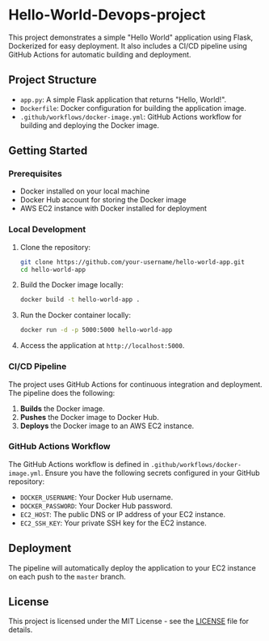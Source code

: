 # Hello-World-Devops-project

This project demonstrates a simple "Hello World" application using Flask, Dockerized for easy deployment. It also includes a CI/CD pipeline using GitHub Actions for automatic building and deployment.

## Project Structure

- `app.py`: A simple Flask application that returns "Hello, World!".
- `Dockerfile`: Docker configuration for building the application image.
- `.github/workflows/docker-image.yml`: GitHub Actions workflow for building and deploying the Docker image.

## Getting Started

### Prerequisites

- Docker installed on your local machine
- Docker Hub account for storing the Docker image
- AWS EC2 instance with Docker installed for deployment

### Local Development

1. Clone the repository:

    ```bash
    git clone https://github.com/your-username/hello-world-app.git
    cd hello-world-app
    ```

2. Build the Docker image locally:

    ```bash
    docker build -t hello-world-app .
    ```

3. Run the Docker container locally:

    ```bash
    docker run -d -p 5000:5000 hello-world-app
    ```

4. Access the application at `http://localhost:5000`.

### CI/CD Pipeline

The project uses GitHub Actions for continuous integration and deployment. The pipeline does the following:

1. **Builds** the Docker image.
2. **Pushes** the Docker image to Docker Hub.
3. **Deploys** the Docker image to an AWS EC2 instance.

### GitHub Actions Workflow

The GitHub Actions workflow is defined in `.github/workflows/docker-image.yml`. Ensure you have the following secrets configured in your GitHub repository:

- `DOCKER_USERNAME`: Your Docker Hub username.
- `DOCKER_PASSWORD`: Your Docker Hub password.
- `EC2_HOST`: The public DNS or IP address of your EC2 instance.
- `EC2_SSH_KEY`: Your private SSH key for the EC2 instance.

## Deployment

The pipeline will automatically deploy the application to your EC2 instance on each push to the `master` branch.

## License

This project is licensed under the MIT License - see the [LICENSE](LICENSE) file for details.
